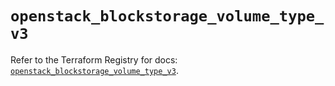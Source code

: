 # `openstack_blockstorage_volume_type_v3`

Refer to the Terraform Registry for docs: [`openstack_blockstorage_volume_type_v3`](https://registry.terraform.io/providers/terraform-provider-openstack/openstack/3.0.0/docs/resources/blockstorage_volume_type_v3).
